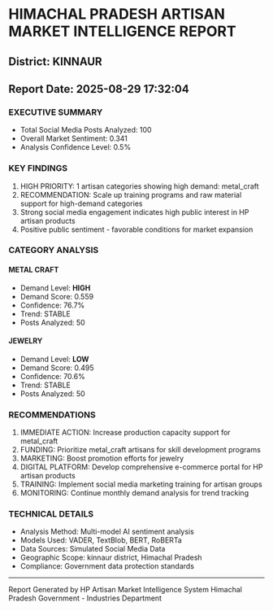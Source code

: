 # HIMACHAL PRADESH ARTISAN MARKET INTELLIGENCE REPORT
## District: KINNAUR
## Report Date: 2025-08-29 17:32:04

### EXECUTIVE SUMMARY
- Total Social Media Posts Analyzed: 100
- Overall Market Sentiment: 0.341
- Analysis Confidence Level: 0.5%

### KEY FINDINGS
1. HIGH PRIORITY: 1 artisan categories showing high demand: metal_craft
2. RECOMMENDATION: Scale up training programs and raw material support for high-demand categories
3. Strong social media engagement indicates high public interest in HP artisan products
4. Positive public sentiment - favorable conditions for market expansion

### CATEGORY ANALYSIS

#### METAL CRAFT
- Demand Level: **HIGH**
- Demand Score: 0.559
- Confidence: 76.7%
- Trend: STABLE
- Posts Analyzed: 50

#### JEWELRY
- Demand Level: **LOW**
- Demand Score: 0.495
- Confidence: 70.6%
- Trend: STABLE
- Posts Analyzed: 50

### RECOMMENDATIONS
1. IMMEDIATE ACTION: Increase production capacity support for metal_craft
2. FUNDING: Prioritize metal_craft artisans for skill development programs
3. MARKETING: Boost promotion efforts for jewelry
4. DIGITAL PLATFORM: Develop comprehensive e-commerce portal for HP artisan products
5. TRAINING: Implement social media marketing training for artisan groups
6. MONITORING: Continue monthly demand analysis for trend tracking

### TECHNICAL DETAILS
- Analysis Method: Multi-model AI sentiment analysis
- Models Used: VADER, TextBlob, BERT, RoBERTa
- Data Sources: Simulated Social Media Data
- Geographic Scope: kinnaur district, Himachal Pradesh
- Compliance: Government data protection standards

---
Report Generated by HP Artisan Market Intelligence System
Himachal Pradesh Government - Industries Department
